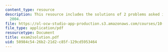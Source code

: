 ```yaml
---
content_type: resource
description: This resource includes the solutions of 2 problems asked in exam 2, fall
  2004.
file: https://ol-ocw-studio-app-production.s3.amazonaws.com/courses/10-302-transport-processes-fall-2004/50984c5426b221d2c85f129cd5953464_exam2solution.pdf
file_type: application/pdf
resourcetype: Document
title: exam2solution.pdf
uid: 50984c54-26b2-21d2-c85f-129cd5953464
---
```

